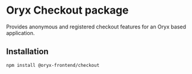 # Oryx Checkout package

Provides anonymous and registered checkout features for an Oryx based application.

## Installation

`npm install @oryx-frontend/checkout`
